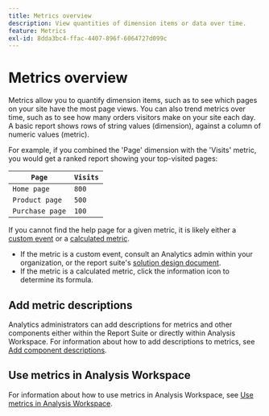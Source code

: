 ```yaml
---
title: Metrics overview
description: View quantities of dimension items or data over time.
feature: Metrics
exl-id: 8dda3bc4-ffac-4407-896f-6064727d099c
---
```

# Metrics overview

Metrics allow you to quantify dimension items, such as to see which pages on your site have the most page views. You can also trend metrics over time, such as to see how many orders visitors make on your site each day. A basic report shows rows of string values (dimension), against a column of numeric values (metric).

For example, if you combined the 'Page' dimension with the 'Visits' metric, you would get a ranked report showing your top-visited pages:

| `Page` | `Visits` |
| --- | --- |
| `Home page` | `800` |
| `Product page` | `500` |
| `Purchase page` | `100` |

If you cannot find the help page for a given metric, it is likely either a [custom event](custom-events.md) or a [calculated metric](../c-calcmetrics/cm-overview.md).

* If the metric is a custom event, consult an Analytics admin within your organization, or the report suite's [solution design document](/help/implement/prepare/solution-design.md).
* If the metric is a calculated metric, click the information icon to determine its formula.

## Add metric descriptions

Analytics administrators can add descriptions for metrics and other components either within the Report Suite or directly within Analysis Workspace. For information about how to add descriptions to metrics, see [Add component descriptions](/help/analyze/analysis-workspace/components/add-component-descriptions.md).

## Use metrics in Analysis Workspace

For information about how to use metrics in Analysis Workspace, see [Use metrics in Analysis Workspace](/help/analyze/analysis-workspace/components/apply-create-metrics.md).
